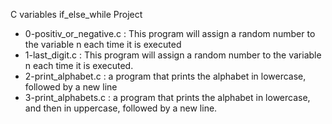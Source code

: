 C variables if_else_while Project
* 0-positiv_or_negative.c : This program will assign a random number to the variable n each time it is executed
* 1-last_digit.c : This program will assign a random number to the variable n each time it is executed.
* 2-print_alphabet.c : a program that prints the alphabet in lowercase, followed by a new line
* 3-print_alphabets.c : a program that prints the alphabet in lowercase, and then in uppercase, followed by a new line.
